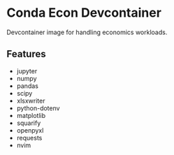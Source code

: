 # Conda Econ Devcontainer

Devcontainer image for handling economics workloads.

## Features

- jupyter
- numpy
- pandas
- scipy
- xlsxwriter
- python-dotenv
- matplotlib
- squarify
- openpyxl
- requests
- nvim
